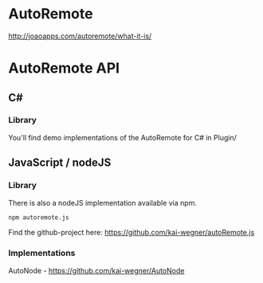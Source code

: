 AutoRemote
==========
http://joaoapps.com/autoremote/what-it-is/

# AutoRemote API
## C#
### Library
You'll find demo implementations of the AutoRemote for C# in Plugin/

## JavaScript / nodeJS
### Library
There is also a nodeJS implementation available via npm.
```bash
npm autoremote.js
```
Find the github-project here:
https://github.com/kai-wegner/autoRemote.js

### Implementations
AutoNode - https://github.com/kai-wegner/AutoNode
